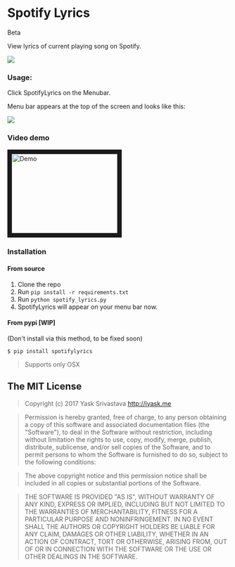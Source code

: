 # Spotify Lyrics 
Beta


View lyrics of current playing song on Spotify.


<img src = "http://i.imgur.com/KqRFlcg.png" />


### Usage:

Click SpotifyLyrics on the Menubar.

Menu bar appears at the top of the screen and looks like this:

<img src = "http://i.imgur.com/V9VpNoa.png" />

### Video demo

<a href="http://www.youtube.com/watch?feature=player_embedded&v=gwPCSeZ4SR4
" target="_blank"><img src="http://img.youtube.com/vi/gwPCSeZ4SR4/0.jpg" 
alt="Demo" width="240" height="180" border="10" /></a>


### Installation

#### From source 
1. Clone the repo 
2. Run `pip install -r requirements.txt`
3. Run `python spotify_lyrics.py`
4. SpotifyLyrics will appear on your menu bar now.

#### From pypi [WIP]

(Don't install via this method, to be fixed soon)

 `$ pip install spotifylyrics`


> Supports only OSX



## The MIT License
> Copyright (c) 2017 Yask Srivastava http://iyask.me

> Permission is hereby granted, free of charge, to any person obtaining a copy
of this software and associated documentation files (the "Software"), to deal
in the Software without restriction, including without limitation the rights
to use, copy, modify, merge, publish, distribute, sublicense, and/or sell
copies of the Software, and to permit persons to whom the Software is
furnished to do so, subject to the following conditions:

> The above copyright notice and this permission notice shall be included in
all copies or substantial portions of the Software.

> THE SOFTWARE IS PROVIDED "AS IS", WITHOUT WARRANTY OF ANY KIND, EXPRESS OR
IMPLIED, INCLUDING BUT NOT LIMITED TO THE WARRANTIES OF MERCHANTABILITY,
FITNESS FOR A PARTICULAR PURPOSE AND NONINFRINGEMENT. IN NO EVENT SHALL THE
AUTHORS OR COPYRIGHT HOLDERS BE LIABLE FOR ANY CLAIM, DAMAGES OR OTHER
LIABILITY, WHETHER IN AN ACTION OF CONTRACT, TORT OR OTHERWISE, ARISING FROM,
OUT OF OR IN CONNECTION WITH THE SOFTWARE OR THE USE OR OTHER DEALINGS IN
THE SOFTWARE.
